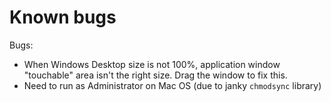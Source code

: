 # Known bugs
Bugs:
- When Windows Desktop size is not 100%, application window "touchable" area isn't the right size. Drag the window to fix this.
- Need to run as Administrator on Mac OS (due to janky `chmodsync` library)
